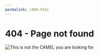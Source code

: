 ```yaml
---
permalink: /404.html
---
```


# 404 - Page not found


![This is not the CAMEL you are looking for](https://fau-lap.github.io/NOMAD-CAMELS/_images/404_camel.svg) 